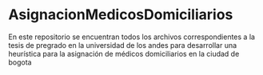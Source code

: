 # AsignacionMedicosDomiciliarios
En este repositorio se encuentran todos los archivos correspondientes a la tesis de pregrado en la universidad de los andes para desarrollar una heurística para la asignación de médicos domiciliarios en la ciudad de bogota  
